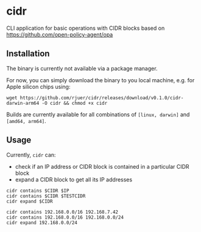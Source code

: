 # cidr

CLI application for basic operations with CIDR blocks based on https://github.com/open-policy-agent/opa

## Installation

The binary is currently not available via a package manager.

For now, you can simply download the binary to you local machine, e.g. for Apple silicon chips using:

``` shell
wget https://github.com/rjuer/cidr/releases/download/v0.1.0/cidr-darwin-arm64 -O cidr && chmod +x cidr
```

Builds are currently available for all combinations of `[linux, darwin]` and `[amd64, arm64]`.

## Usage

Currently, `cidr` can:
- check if an IP address or CIDR block is contained in a particular CIDR block
- expand a CIDR block to get all its IP addresses

``` shell
cidr contains $CIDR $IP
cidr contains $CIDR $TESTCIDR
cidr expand $CIDR

cidr contains 192.168.0.0/16 192.168.7.42
cidr contains 192.168.0.0/16 192.168.0.0/24
cidr expand 192.168.0.0/24
```
